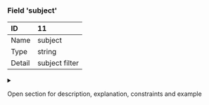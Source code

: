 ### Field 'subject'

| ID     | 11 |
| :----  | :---------- |
| Name   | subject |
| Type   | string |
| Detail | subject filter |

<details><summary>

Open section for description, explanation, constraints and example

</summary>

#### Description

The `subject` attribute represents a specific data element related to the event `type`. Each event type can define its own interpretation of the subject. For example, in an event of type `mdm.meter.updated` the subject refers to the meter number that was updated. Including the subject in contextual metadata is particularly useful for generic subscription filtering scenarios and for clarifying the event its scope without requiring payload parsing.

#### Explanation

As messages can be numerous there is a need to filter relevant messages for the consumer. This field offers additional context for processing.

#### Constraints

- Optional
- Contains a non-empty value

#### Example

`"subject" : "E00000000035671400"`

</details>
